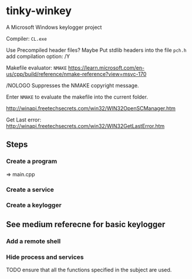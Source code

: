 # tinky-winkey
A Microsoft Windows keylogger project

Compiler: `CL.exe`

Use Precompiled header files? Maybe
Put stdlib headers into the file `pch.h`
add compilation option: /Y

Makefile evaluator: `NMAKE`
https://learn.microsoft.com/en-us/cpp/build/reference/nmake-reference?view=msvc-170

/NOLOGO	Suppresses the NMAKE copyright message.

Enter `NMAKE` to evaluate the makefile into the current folder.


http://winapi.freetechsecrets.com/win32/WIN32OpenSCManager.htm

Get Last error:
http://winapi.freetechsecrets.com/win32/WIN32GetLastError.htm

## Steps

### Create a program
=> main.cpp

### Create a service
### Create a keylogger
See medium referecne for  basic keylogger
---
### Add a remote shell
### Hide process and services
  
 
 TODO
 ensure that all the functions specified in the subject are used.
